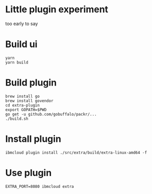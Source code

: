 # Little plugin experiment

too early to say

# Build ui

```
yarn
yarn build
```

# Build plugin

```
brew install go
brew install govendor
cd extra-plugin
export GOPATH=$PWD
go get -u github.com/gobuffalo/packr/...
./build.sh
```

# Install plugin

```
ibmcloud plugin install ./src/extra/build/extra-linux-amd64 -f
```

# Use plugin

```
EXTRA_PORT=8080 ibmcloud extra
```
